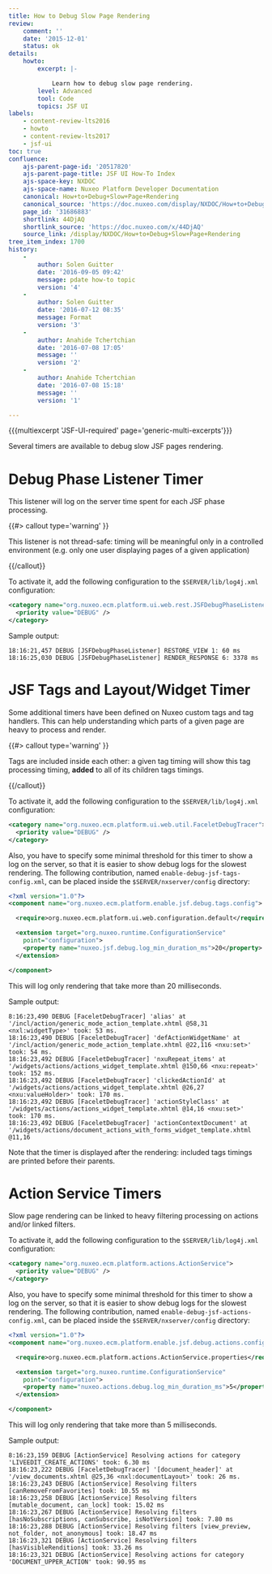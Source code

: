 ```yaml
---
title: How to Debug Slow Page Rendering
review:
    comment: ''
    date: '2015-12-01'
    status: ok
details:
    howto:
        excerpt: |-

            Learn how to debug slow page rendering.
        level: Advanced
        tool: Code
        topics: JSF UI
labels:
    - content-review-lts2016
    - howto
    - content-review-lts2017
    - jsf-ui
toc: true
confluence:
    ajs-parent-page-id: '20517820'
    ajs-parent-page-title: JSF UI How-To Index
    ajs-space-key: NXDOC
    ajs-space-name: Nuxeo Platform Developer Documentation
    canonical: How+to+Debug+Slow+Page+Rendering
    canonical_source: 'https://doc.nuxeo.com/display/NXDOC/How+to+Debug+Slow+Page+Rendering'
    page_id: '31686883'
    shortlink: 44DjAQ
    shortlink_source: 'https://doc.nuxeo.com/x/44DjAQ'
    source_link: /display/NXDOC/How+to+Debug+Slow+Page+Rendering
tree_item_index: 1700
history:
    -
        author: Solen Guitter
        date: '2016-09-05 09:42'
        message: pdate how-to topic
        version: '4'
    -
        author: Solen Guitter
        date: '2016-07-12 08:35'
        message: Format
        version: '3'
    -
        author: Anahide Tchertchian
        date: '2016-07-08 17:05'
        message: ''
        version: '2'
    -
        author: Anahide Tchertchian
        date: '2016-07-08 15:18'
        message: ''
        version: '1'

---
```

{{{multiexcerpt 'JSF-UI-required' page='generic-multi-excerpts'}}}

Several timers are available to debug slow JSF pages rendering.

# Debug Phase Listener Timer

This listener will log on the server time spent for each JSF phase processing.

{{#> callout type='warning' }}

This listener is not thread-safe: timing will be meaningful only in a controlled environment (e.g. only one user displaying pages of a given application)

{{/callout}}

To activate it, add the following configuration to the `$SERVER/lib/log4j.xml` configuration:

```xml
<category name="org.nuxeo.ecm.platform.ui.web.rest.JSFDebugPhaseListener">
  <priority value="DEBUG" />
</category>
```

Sample output:

```
18:16:21,457 DEBUG [JSFDebugPhaseListener] RESTORE_VIEW 1: 60 ms
18:16:25,030 DEBUG [JSFDebugPhaseListener] RENDER_RESPONSE 6: 3378 ms
```

# JSF Tags and Layout/Widget Timer

Some additional timers have been defined on Nuxeo custom tags and tag handlers. This can help understanding which parts of a given page are heavy to process and render.

{{#> callout type='warning' }}

Tags are included inside each other: a given tag timing will show this tag processing timing, **added** to all of its children tags timings.

{{/callout}}

To activate it, add the following configuration to the `$SERVER/lib/log4j.xml` configuration:

```xml
<category name="org.nuxeo.ecm.platform.ui.web.util.FaceletDebugTracer">
  <priority value="DEBUG" />
</category>
```

Also, you have to specify some minimal threshold for this timer to show a log on the server, so that it is easier to show debug logs for the slowest rendering. The following contribution, named `enable-debug-jsf-tags-config.xml`, can be placed inside the `$SERVER/nxserver/config` directory:

```xml
<?xml version="1.0"?>
<component name="org.nuxeo.ecm.platform.enable.jsf.debug.tags.config">

  <require>org.nuxeo.ecm.platform.ui.web.configuration.default</require>

  <extension target="org.nuxeo.runtime.ConfigurationService"
    point="configuration">
    <property name="nuxeo.jsf.debug.log_min_duration_ms">20</property>
  </extension>

</component>
```

This will log only rendering that take more than 20 milliseconds.

Sample output:

```
8:16:23,490 DEBUG [FaceletDebugTracer] 'alias' at '/incl/action/generic_mode_action_template.xhtml @58,31 <nxl:widgetType>' took: 53 ms.
18:16:23,490 DEBUG [FaceletDebugTracer] 'defActionWidgetName' at '/incl/action/generic_mode_action_template.xhtml @22,116 <nxu:set>' took: 54 ms.
18:16:23,492 DEBUG [FaceletDebugTracer] 'nxuRepeat_items' at '/widgets/actions/actions_widget_template.xhtml @150,66 <nxu:repeat>' took: 152 ms.
18:16:23,492 DEBUG [FaceletDebugTracer] 'clickedActionId' at '/widgets/actions/actions_widget_template.xhtml @26,27 <nxu:valueHolder>' took: 170 ms.
18:16:23,492 DEBUG [FaceletDebugTracer] 'actionStyleClass' at '/widgets/actions/actions_widget_template.xhtml @14,16 <nxu:set>' took: 170 ms.
18:16:23,492 DEBUG [FaceletDebugTracer] 'actionContextDocument' at '/widgets/actions/document_actions_with_forms_widget_template.xhtml @11,16
```

Note that the timer is displayed after the rendering: included tags timings are printed before their parents.

# Action Service Timers

Slow page rendering can be linked to heavy filtering processing on actions and/or linked filters.

To activate it, add the following configuration to the `$SERVER/lib/log4j.xml` configuration:

```xml
<category name="org.nuxeo.ecm.platform.actions.ActionService">
  <priority value="DEBUG" />
</category>
```

Also, you have to specify some minimal threshold for this timer to show a log on the server, so that it is easier to show debug logs for the slowest rendering. The following contribution, named `enable-debug-jsf-actions-config.xml`, can be placed inside the `$SERVER/nxserver/config` directory:

```xml
<?xml version="1.0"?>
<component name="org.nuxeo.ecm.platform.enable.jsf.debug.actions.config">

  <require>org.nuxeo.ecm.platform.actions.ActionService.properties</require>

  <extension target="org.nuxeo.runtime.ConfigurationService"
    point="configuration">
    <property name="nuxeo.actions.debug.log_min_duration_ms">5</property>
  </extension>

</component>
```

This will log only rendering that take more than 5 milliseconds.

Sample output:

```
8:16:23,159 DEBUG [ActionService] Resolving actions for category 'LIVEEDIT_CREATE_ACTIONS' took: 6.30 ms
18:16:23,222 DEBUG [FaceletDebugTracer] '[document_header]' at '/view_documents.xhtml @25,36 <nxl:documentLayout>' took: 26 ms.
18:16:23,243 DEBUG [ActionService] Resolving filters [canRemoveFromFavorites] took: 10.55 ms
18:16:23,258 DEBUG [ActionService] Resolving filters [mutable_document, can_lock] took: 15.02 ms
18:16:23,267 DEBUG [ActionService] Resolving filters [hasNoSubscriptions, canSubscribe, isNotVersion] took: 7.80 ms
18:16:23,288 DEBUG [ActionService] Resolving filters [view_preview, not_folder, not_anonymous] took: 18.47 ms
18:16:23,321 DEBUG [ActionService] Resolving filters [hasVisibleRenditions] took: 33.26 ms
18:16:23,321 DEBUG [ActionService] Resolving actions for category 'DOCUMENT_UPPER_ACTION' took: 90.95 ms
```
